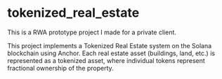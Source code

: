 # tokenized_real_estate
This is a RWA prototype project I made for a private client.

This project implements a Tokenized Real Estate system on the Solana blockchain using Anchor. Each real estate asset (buildings, land, etc.) is represented as a tokenized asset, where individual tokens represent fractional ownership of the property.
